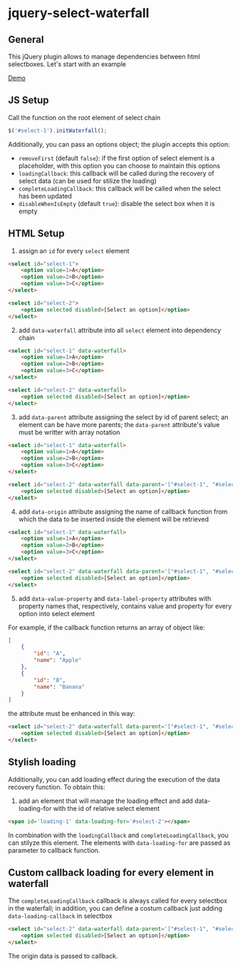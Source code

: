 # jquery-select-waterfall

## General 

This jQuery plugin allows to manage dependencies between html selectboxes.
Let's start with an example

[Demo](https://jsfiddle.net/camillinif/xpvt214o/579306/)

## JS Setup

Call the function on the root element of select chain 

```js
$('#select-1').initWaterfall();
```

Additionally, you can pass an options object; the plugin accepts this option:

- `removeFirst` (default `false`): if the first option of select element is a placeholder, with this option you can choose to maintain this options
- `loadingCallback`: this callback will be called during the recovery of select data (can be used for stilize the loading)
- `completeLoadingCallback`: this callback will be called when the select has been updated
- `disableWhenIsEmpty` (default `true`): disable the select box when it is empty 

## HTML Setup

1. assign an `id` for every `select` element 

```html
<select id="select-1">
    <option value=1>A</option>
    <option value=2>B</option>
    <option value=3>C</option>
</select>

<select id="select-2">
    <option selected disabled>[Select an option]</option>
</select>
```

2. add `data-waterfall` attribute into all `select` element into dependency chain

```html
<select id="select-1" data-waterfall>
    <option value=1>A</option>
    <option value=2>B</option>
    <option value=3>C</option>
</select>

<select id="select-2" data-waterfall>
    <option selected disabled>[Select an option]</option>
</select>
```

3. add `data-parent` attribute assigning the select by id of parent select; an element can be have more parents; the `data-parent` attribute's value must be writter with array notation

```html
<select id="select-1" data-waterfall>
    <option value=1>A</option>
    <option value=2>B</option>
    <option value=3>C</option>
</select>

<select id="select-2" data-waterfall data-parent='["#select-1", "#select-1b"]'>
    <option selected disabled>[Select an option]</option>
</select>
```

4. add `data-origin` attribute assigning the name of callback function from which the data to be inserted inside the element will be retrieved

```html
<select id="select-1" data-waterfall>
    <option value=1>A</option>
    <option value=2>B</option>
    <option value=3>C</option>
</select>

<select id="select-2" data-waterfall data-parent='["#select-1", "#select-1b"]' data-origin='callbackForSelect2'>
    <option selected disabled>[Select an option]</option>
</select>
```

5. add `data-value-property` and `data-label-property` attributes with property names that, respectively, contains value and property for every option into select element

For example, if the callback function returns an array of object like:

```json
[
    {
        "id": "A",
        "name": "Apple"
    },
    {
        "id": "B",
        "name": "Banana"
    }
]
```

the attribute must be enhanced in this way:

```html
<select id="select-2" data-waterfall data-parent='["#select-1", "#select-1b"]' data-origin='callbackForSelect2' data-value-property="id" data-label-property="name">
    <option selected disabled>[Select an option]</option>
</select>
```

## Stylish loading

Additionally, you can add loading effect during the execution of the data recovery function.
To obtain this:

1. add an element that will manage the loading effect and add data-loading-for with the id of relative select element

```html
<span id='loading-1' data-loading-for='#select-2'></span>
```

In combination with the `loadingCallback` and `completeLoadingCallback`, you can stilyze this element.
The elements with `data-loading-for` are passed as parameter to callback function.

## Custom callback loading for every element in waterfall

The `completeLoadingCallback` callback is always called for every selectbox in the waterfall; in addition, you can define a costum callback just adding `data-loading-callback` in selectbox

```html
<select id="select-2" data-waterfall data-parent='["#select-1", "#select-1b"]' data-origin='callbackForSelect2' data-loading-callback='custom-loading-callback' data-value-property="id" data-label-property="name">
    <option selected disabled>[Select an option]</option>
</select>
```

The origin data is passed to callback.